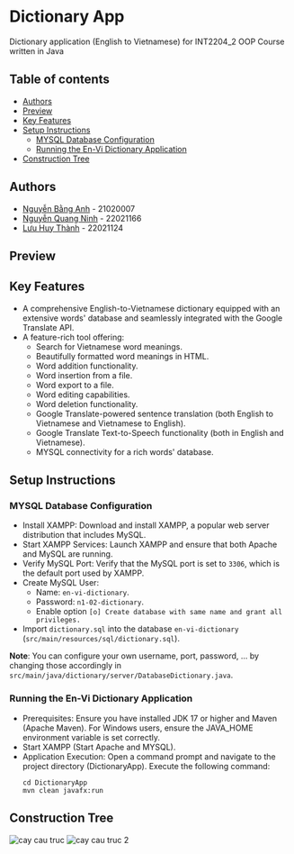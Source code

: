 # Dictionary App

Dictionary application (English to Vietnamese) for INT2204_2 OOP Course written in Java

## Table of contents

- [Authors](#authors)
- [Preview](#preview)
- [Key Features](#features)
- [Setup Instructions](#set-up)
    - [MYSQL Database Configuration](#mysql-database)
    - [Running the En-Vi Dictionary Application](#run)
- [Construction Tree](#tree)

## Authors

- [Nguyễn Bằng Anh](https://github.com/bangils37) - 21020007
- [Nguyễn Quang Ninh](https://github.com/qninhdt) - 22021166 
- [Lưu Huy Thành](https://github.com/luuhuythanh0111) - 22021124

## Preview



## Key Features

- A comprehensive English-to-Vietnamese dictionary equipped with an extensive words' database and seamlessly integrated with the Google Translate API.
- A feature-rich tool offering:
    - Search for Vietnamese word meanings.
    - Beautifully formatted word meanings in HTML.
    - Word addition functionality.
    - Word insertion from a file.
    - Word export to a file.
    - Word editing capabilities.
    - Word deletion functionality.
    - Google Translate-powered sentence translation (both English to Vietnamese and Vietnamese to English).
    - Google Translate Text-to-Speech functionality (both in English and Vietnamese).
    - MYSQL connectivity for a rich words' database.

## Setup Instructions

### MYSQL Database Configuration

- Install XAMPP: Download and install XAMPP, a popular web server distribution that includes MySQL.
- Start XAMPP Services: Launch XAMPP and ensure that both Apache and MySQL are running.
- Verify MySQL Port: Verify that the MySQL port is set to `3306`, which is the default port used by XAMPP.
- Create MySQL User: 
    - Name: `en-vi-dictionary`.
    - Password: `n1-02-dictionary`.
    - Enable option `[o] Create database with same name and grant all privileges.`
- Import `dictionary.sql` into the
  database `en-vi-dictionary` (`src/main/resources/sql/dictionary.sql`).

**Note**: You can configure your own username, port, password, ... by changing those accordingly
in `src/main/java/dictionary/server/DatabaseDictionary.java`.

### Running the En-Vi Dictionary Application

- Prerequisites: Ensure you have installed JDK 17 or higher and Maven (Apache Maven). For Windows users, ensure the JAVA_HOME environment variable is set correctly.
- Start XAMPP (Start Apache and MYSQL).
- Application Execution: Open a command prompt and navigate to the project directory (DictionaryApp). Execute the following command:
  ```
  cd DictionaryApp
  mvn clean javafx:run
  ```
  
## Construction Tree
![cay cau truc](https://github.com/bangils37/EnglishApp_JavaProject/assets/124591525/3c1a5edc-7add-4197-af54-f2a79c0b6d1b)
![cay cau truc 2](https://github.com/bangils37/EnglishApp_JavaProject/assets/124591525/cd638959-96fb-4985-846b-18186094bb14)
